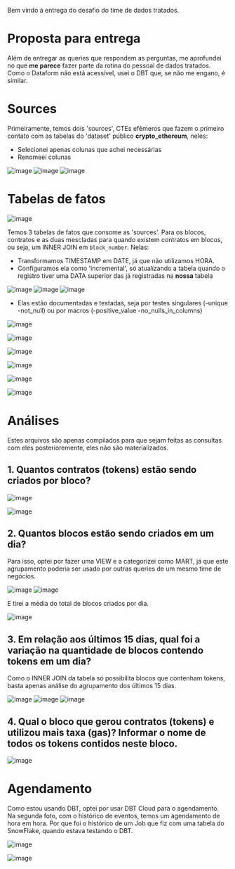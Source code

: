 Bem vindo à entrega do desafio do time de dados tratados.

# Proposta para entrega

Além de entregar as queries que respondem as perguntas, me aprofundei no que **me parece** fazer parte da rotina do pessoal de dados tratados. Como o Dataform não está acessível, usei o DBT que, se não me engano, é similar.


# Sources

Primeiramente, temos dois 'sources', CTEs efêmeros que fazem o primeiro contato com as tabelas do 'dataset' público **crypto_ethereum**, neles:
- Selecionei apenas colunas que achei necessárias
- Renomeei colunas


![image](https://user-images.githubusercontent.com/37453518/165271849-572daecb-71f7-449b-b9a4-d9a2eac404d1.png)
![image](https://user-images.githubusercontent.com/37453518/165271661-988aaf0f-e58c-421b-be76-ef10f4940e4a.png)
![image](https://user-images.githubusercontent.com/37453518/165272549-11b83a47-7d50-412c-b5ad-3f731f7ff04c.png)

# Tabelas de fatos

![image](https://user-images.githubusercontent.com/37453518/165180098-4ca9776c-6efa-4800-8ba2-4f9e33c6364e.png)

Temos 3 tabelas de fatos que consome as 'sources'. Para os blocos, contratos e as duas mescladas para quando existem contratos em blocos, ou seja, um INNER JOIN em `block_number`.
Nelas:
- Transformamos TIMESTAMP em DATE, já que não utilizamos HORA.
- Configuramos ela como 'incremental', só atualizando a tabela quando o registro tiver uma DATA superior das já registradas na **nossa** tabela


![image](https://user-images.githubusercontent.com/37453518/165274379-169236d2-8c1a-4cf3-bcda-27dddf814712.png)
![image](https://user-images.githubusercontent.com/37453518/165274452-55a6016c-2dd5-453d-b06d-456ab582577d.png)
![image](https://user-images.githubusercontent.com/37453518/165274509-6fa14303-3a2a-43ca-a220-e9cf1ef1cd1d.png)


- Elas estão documentadas e testadas, seja por testes singulares (-unique -not_null) ou por macros (-positive_value -no_nulls_in_columns)

![image](https://user-images.githubusercontent.com/37453518/165275524-46e6a9f2-545a-4fdc-abfb-dabcc35f63db.png)

![image](https://user-images.githubusercontent.com/37453518/165275790-f1be1475-d7d5-4c7b-a7d2-5e95019c85e3.png)

![image](https://user-images.githubusercontent.com/37453518/165275847-30429e24-e65d-453f-835d-8828d49ac6bc.png)

![image](https://user-images.githubusercontent.com/37453518/165275943-9a087496-b6b6-49d8-8fd0-7dce0e9c06be.png)

![image](https://user-images.githubusercontent.com/37453518/165275997-77cf1bf0-fd57-4965-a8ba-e6e29d26da9c.png)

![image](https://user-images.githubusercontent.com/37453518/165276047-8f69d6cd-6adb-4ed2-85d0-3b94b1349707.png)



# Análises

Estes arquivos são apenas compilados para que sejam feitas as consultas com eles posterioremente, eles não são materializados. 



## 1. Quantos contratos (tokens) estão sendo criados por bloco?

![image](https://user-images.githubusercontent.com/37453518/165278560-c455537a-3cd3-44ed-a7f2-bf01d23380fd.png)

![image](https://user-images.githubusercontent.com/37453518/165187359-821998b1-9b45-45e0-ad7d-da0e0183c7a5.png)


## 2. Quantos blocos estão sendo criados em um dia?
Para isso, optei por fazer uma VIEW e a categorizei como MART, já que este agrupamento poderia ser usado por outras queries de um mesmo time de negócios.

![image](https://user-images.githubusercontent.com/37453518/165280067-5296c6b8-6dfb-40cb-ae90-802a63188630.png)
![image](https://user-images.githubusercontent.com/37453518/165280293-2c2f03f8-d5dd-40ad-b936-2f599eb9cf1f.png)


E tirei a média do total de blocos criados por dia.

![image](https://user-images.githubusercontent.com/37453518/165280686-f22149d9-1c4a-4eb6-b0c1-5963a4d7e8e6.png)


## 3. Em relação aos últimos 15 dias, qual foi a variação na quantidade de blocos contendo tokens em um dia?
Como o INNER JOIN da tabela só possibilita blocos que contenham tokens, basta apenas análise do agrupamento dos últimos 15 dias.

![image](https://user-images.githubusercontent.com/37453518/165282362-582b1a43-96b3-4405-a1aa-81a84ae807cd.png)
![image](https://user-images.githubusercontent.com/37453518/165282473-84e11197-453b-4cba-a540-e033482b3e8b.png)
![image](https://user-images.githubusercontent.com/37453518/165282654-a7cc0633-3c51-456e-b959-c51d7b41a4a6.png)


## 4. Qual o bloco que gerou contratos (tokens) e utilizou mais taxa (gas)? Informar o nome de todos os tokens contidos neste bloco.
![image](https://user-images.githubusercontent.com/37453518/165282793-c7f826f5-9a29-4d3d-bf63-58e8afcf4f9f.png)


# Agendamento

Como estou usando DBT, optei por usar DBT Cloud para o agendamento. Na segunda foto, com o histórico de eventos, temos um agendamento de hora em hora. Por que foi o histórico de um Job que fiz com uma tabela do SnowFlake, quando estava testando o DBT. 


![image](https://user-images.githubusercontent.com/37453518/165180682-81fbbaef-1211-456a-93f2-2c1407a02e57.png)

![image](https://user-images.githubusercontent.com/37453518/165180943-77ad717e-fd1e-400f-afc6-684aadde0623.png)
